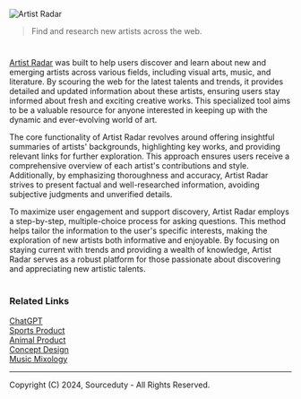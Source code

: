 ![Artist Radar](https://github.com/user-attachments/assets/f353bf1b-a4ce-43e5-9491-e055368cf33c)

> Find and research new artists across the web.

#

[Artist Radar](https://chatgpt.com/g/g-dt8gDeK5E-artist-radar) was built to help users discover and learn about new and emerging artists across various fields, including visual arts, music, and literature. By scouring the web for the latest talents and trends, it provides detailed and updated information about these artists, ensuring users stay informed about fresh and exciting creative works. This specialized tool aims to be a valuable resource for anyone interested in keeping up with the dynamic and ever-evolving world of art.

The core functionality of Artist Radar revolves around offering insightful summaries of artists' backgrounds, highlighting key works, and providing relevant links for further exploration. This approach ensures users receive a comprehensive overview of each artist's contributions and style. Additionally, by emphasizing thoroughness and accuracy, Artist Radar strives to present factual and well-researched information, avoiding subjective judgments and unverified details.

To maximize user engagement and support discovery, Artist Radar employs a step-by-step, multiple-choice process for asking questions. This method helps tailor the information to the user's specific interests, making the exploration of new artists both informative and enjoyable. By focusing on staying current with trends and providing a wealth of knowledge, Artist Radar serves as a robust platform for those passionate about discovering and appreciating new artistic talents.

#
### Related Links

[ChatGPT](https://github.com/sourceduty/ChatGPT)
<br>
[Sports Product](https://chatgpt.com/g/g-STDqdMMgQ-sports-product)
<br>
[Animal Product](https://chatgpt.com/g/g-SskXtogt9-animal-product)
<br>
[Concept Design](https://chatgpt.com/g/g-JAsawu1Lv-concept-design)
<br>
[Music Mixology](https://chat.openai.com/g/g-Dx8EfEK8O-music-mixology)

***
Copyright (C) 2024, Sourceduty - All Rights Reserved.
